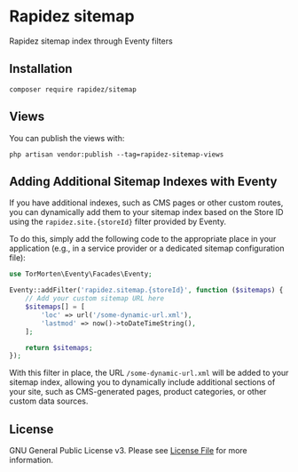# Rapidez sitemap

Rapidez sitemap index through Eventy filters

## Installation

```
composer require rapidez/sitemap
```

## Views

You can publish the views with:
```
php artisan vendor:publish --tag=rapidez-sitemap-views
```

## Adding Additional Sitemap Indexes with Eventy

If you have additional indexes, such as CMS pages or other custom routes, you can dynamically add them to your sitemap index based on the Store ID using the `rapidez.site.{storeId}` filter provided by Eventy.

To do this, simply add the following code to the appropriate place in your application (e.g., in a service provider or a dedicated sitemap configuration file):  

```php
use TorMorten\Eventy\Facades\Eventy;

Eventy::addFilter('rapidez.sitemap.{storeId}', function ($sitemaps) {
    // Add your custom sitemap URL here
    $sitemaps[] = [
        'loc' => url('/some-dynamic-url.xml'),
        'lastmod' => now()->toDateTimeString(),
    ];

    return $sitemaps;
});
```

With this filter in place, the URL `/some-dynamic-url.xml` will be added to your sitemap index, allowing you to dynamically include additional sections of your site, such as CMS-generated pages, product categories, or other custom data sources.

## License

GNU General Public License v3. Please see [License File](LICENSE) for more information.
